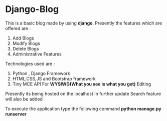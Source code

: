 # Django-Blog

This is a  basic blog made by using **django**. Presently the features which are offered are :
1. Add Blogs
2. Modify Blogs
3. Delete Blogs
4. Administrative Features

Technologies used are :
1. Python , Django Framework
2. HTML,CSS,JS and Bootstrap framework
3. Tiny MCE API For **WYSIWG(What you see is what you get)** Editing

Presently its being hosted on the localhost
In further update Search feature will also be added 

To execute the application type the following command
__python manage.py runserver__
